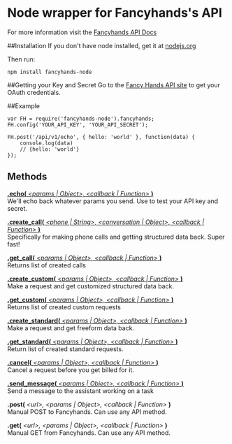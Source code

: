 Node wrapper for Fancyhands's API
=====================

For more information visit the [Fancyhands API Docs](https://github.com/fancyhands/api)


##Installation
If you don't have node installed, get it at [nodejs.org](http://nodejs.org/download/) 

Then run:
```
npm install fancyhands-node
```

##Getting your Key and Secret
Go to the [Fancy Hands API site](www.fancyhands.com/api) to get your OAuth credentials.

##Example
```
var FH = require('fancyhands-node').fancyhands;
FH.config('YOUR_API_KEY', 'YOUR_API_SECRET');

FH.post('/api/v1/echo', { hello: 'world' }, function(data) {
    console.log(data)
    // {hello: 'world'}
});

```

## Methods
[**.echo(** *\<params | Object\>, \<callback | Function\>* **)**](https://github.com/fancyhands/api/wiki/fancyhands.echo.Echo)  
We'll echo back whatever params you send. Use to test your API key and secret.

[**.create_call(** *\<phone | String\>, \<conversation | Object>, \<callback | Function\>* **)**](https://github.com/fancyhands/api/wiki/fancyhands.call.Call)  
Specifically for making phone calls and getting structured data back. Super fast!

[**.get_call(** *<params | Object>, \<callback | Function\>* **)**](https://github.com/fancyhands/api/wiki/fancyhands.call.Call)  
Returns list of created calls

[**.create_custom(** *<params | Object>, \<callback | Function\>* **)**](https://github.com/fancyhands/api/wiki/fancyhands.request.Custom)  
Make a request and get customized structured data back.

[**.get_custom(** *<params | Object>, \<callback | Function\>* **)**](https://github.com/fancyhands/api/wiki/fancyhands.request.Custom)  
Returns list of created custom requests

[**.create_standard(** *<params | Object>, \<callback | Function\>* **)**](https://github.com/fancyhands/api/wiki/fancyhands.request.Standard)  
Make a request and get freeform data back.

[**.get_standard(** *<params | Object>, \<callback | Function\>* **)**](https://github.com/fancyhands/api/wiki/fancyhands.request.Standard)  
Return list of created standard requests.

[**.cancel(** *<params | Object>, \<callback | Function\>* **)**](https://github.com/fancyhands/api/wiki/fancyhands.request.Cancel)  
Cancel a request before you get billed for it.

[**.send_message(** *<params | Object>, \<callback | Function\>* **)**](https://github.com/fancyhands/api/wiki/fancyhands.request.Messages)  
Send a message to the assistant working on a task

**.post(** *\<url\>, \<params | Object\>, \<callback | Function\>* **)**  
Manual POST to Fancyhands. Can use any API method.

**.get(** *\<url\>, \<params | Object\>, \<callback | Function\>* **)**  
Manual GET from Fancyhands. Can use any API method.

 
